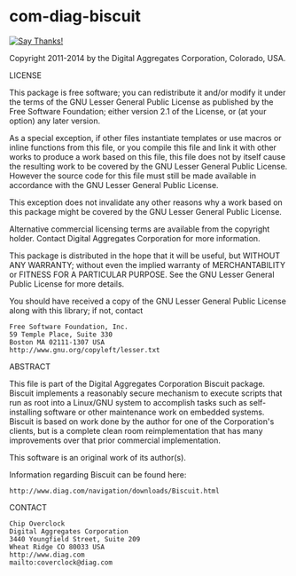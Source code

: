 com-diag-biscuit
================

[![Say Thanks!](https://img.shields.io/badge/Say%20Thanks-!-1EAEDB.svg)](https://saythanks.io/to/coverclock)

Copyright 2011-2014 by the Digital Aggregates Corporation, Colorado, USA.

LICENSE

This package is free software; you can redistribute it and/or
modify it under the terms of the GNU Lesser General Public
License as published by the Free Software Foundation; either
version 2.1 of the License, or (at your option) any later version.

As a special exception, if other files instantiate templates or
use macros or inline functions from this file, or you compile
this file and link it with other works to produce a work based on
this file, this file does not by itself cause the resulting work
to be covered by the GNU Lesser General Public License. However
the source code for this file must still be made available in
accordance with the GNU Lesser General Public License.

This exception does not invalidate any other reasons why a work
based on this package might be covered by the GNU Lesser General
Public License.

Alternative commercial licensing terms are available from the copyright
holder. Contact Digital Aggregates Corporation for more information.

This package is distributed in the hope that it will be useful,
but WITHOUT ANY WARRANTY; without even the implied warranty of
MERCHANTABILITY or FITNESS FOR A PARTICULAR PURPOSE. See the
GNU Lesser General Public License for more details.

You should have received a copy of the GNU Lesser General Public
License along with this library; if not, contact

    Free Software Foundation, Inc.
    59 Temple Place, Suite 330
    Boston MA 02111-1307 USA
    http://www.gnu.org/copyleft/lesser.txt

ABSTRACT

This file is part of the Digital Aggregates Corporation Biscuit package.
Biscuit implements a reasonably secure mechanism to execute scripts that
run as root into a Linux/GNU system to accomplish tasks such as
self-installing software or other maintenance work on embedded systems.
Biscuit is based on work done by the author for one of the Corporation's
clients, but is a complete clean room reimplementation that has many
improvements over that prior commercial implementation.

This software is an original work of its author(s).

Information regarding Biscuit can be found here:

    http://www.diag.com/navigation/downloads/Biscuit.html

CONTACT

    Chip Overclock
    Digital Aggregates Corporation
    3440 Youngfield Street, Suite 209
    Wheat Ridge CO 80033 USA
    http://www.diag.com
    mailto:coverclock@diag.com
